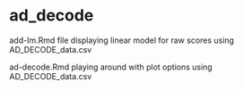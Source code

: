 # ad_decode

add-Im.Rmd file displaying linear model for raw scores using AD_DECODE_data.csv

ad-decode.Rmd playing around with plot options using AD_DECODE_data.csv